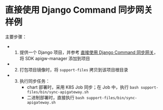 # 直接使用 Django Command 同步网关样例

主要步骤：
- 1. 提供一个 Django 项目，并参考 [直接使用 Django Command 同步网关](../../../docs/sync-apigateway-with-django.md)，将 SDK apigw-manager 添加到项目
- 2. 打包项目镜像时，将 `support-files` 拷贝到该项目根目录
- 3. 执行同步任务：
     - chart 部署时，采用 K8S Job 同步；在 Job 中，执行 `bash support-files/bin/sync-apigateway.sh`
     - 二进制部署时，直接执行 `bash support-files/bin/sync-apigateway.sh`
